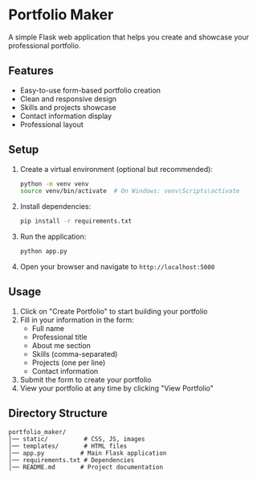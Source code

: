 # Portfolio Maker

A simple Flask web application that helps you create and showcase your professional portfolio.

## Features

- Easy-to-use form-based portfolio creation
- Clean and responsive design
- Skills and projects showcase
- Contact information display
- Professional layout

## Setup

1. Create a virtual environment (optional but recommended):
   ```bash
   python -m venv venv
   source venv/bin/activate  # On Windows: venv\Scripts\activate
   ```

2. Install dependencies:
   ```bash
   pip install -r requirements.txt
   ```

3. Run the application:
   ```bash
   python app.py
   ```

4. Open your browser and navigate to `http://localhost:5000`

## Usage

1. Click on "Create Portfolio" to start building your portfolio
2. Fill in your information in the form:
   - Full name
   - Professional title
   - About me section
   - Skills (comma-separated)
   - Projects (one per line)
   - Contact information
3. Submit the form to create your portfolio
4. View your portfolio at any time by clicking "View Portfolio"

## Directory Structure

```
portfolio_maker/
│── static/          # CSS, JS, images
│── templates/       # HTML files
│── app.py          # Main Flask application
│── requirements.txt # Dependencies
│── README.md       # Project documentation